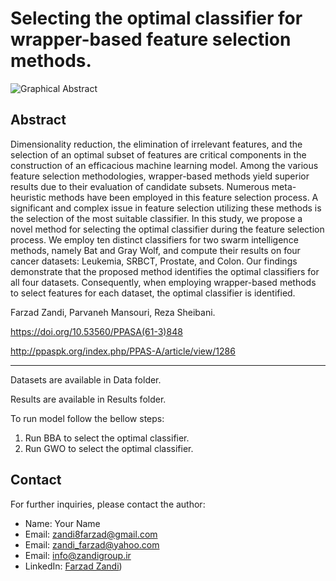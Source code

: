 # Selecting the optimal classifier for wrapper-based feature selection methods.
![Graphical Abstract](https://github.com/Farzad-Zandi/Selecting-the-optimal-classifier-for-wrapper-based-feature-selection-methods./blob/main/Graphical%20Abstract.png)
## Abstract
Dimensionality reduction, the elimination of irrelevant features, and the selection of an optimal subset of features are critical components in the construction of an efficacious machine learning model. Among the various feature selection methodologies, wrapper-based methods yield superior results due to their evaluation of candidate subsets. Numerous meta-heuristic methods have been employed in this feature selection process. A significant and complex issue in feature selection utilizing these methods is the selection of the most suitable classifier. In this study, we propose a novel method for selecting the optimal classifier during the feature selection process. We employ ten distinct classifiers for two swarm intelligence methods, namely Bat and Gray Wolf, and compute their results on four cancer datasets: Leukemia, SRBCT, Prostate, and Colon. Our findings demonstrate that the proposed method identifies the optimal classifiers for all four datasets. Consequently, when employing wrapper-based methods to select features for each dataset, the optimal classifier is identified.


Farzad Zandi, Parvaneh Mansouri, Reza Sheibani.

https://doi.org/10.53560/PPASA(61-3)848

http://ppaspk.org/index.php/PPAS-A/article/view/1286

----------------------------------------

Datasets are available in Data folder.

Results are available in Results folder.

To run model follow the bellow steps:
1. Run BBA to select the optimal classifier.
2. Run GWO to select the optimal classifier.

## Contact
For further inquiries, please contact the author:
- Name: Your Name
- Email: [zandi8farzad@gmail.com](zandi8farzad@gmail.com)
- Email: [zandi_farzad@yahoo.com](zandi_farzad@yahoo.com)
- Email: [info@zandigroup.ir](info@zandigroup.ir)
- LinkedIn: [Farzad Zandi](https://www.linkedin.com/in/farzad-zandi-86a37326a/))

